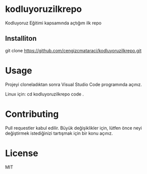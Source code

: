 # kodluyoruzilkrepo
Kodluyoruz Eğitimi kapsamında açtığım ilk repo

## Installiton

git clone https://github.com/cengizcmataraci/kodluyoruzilkrepo.git

# Usage
Projeyi cloneladıktan sonra Visual Studio Code programında açınız.

Linux için:
cd kodluyoruzilkrepo
code .

# Contributing 
Pull requestler kabul edilir. Büyük değişiklikler için, lütfen önce neyi değiştirmek istediğinizi tartışmak için bir konu açınız.

# License
MIT
